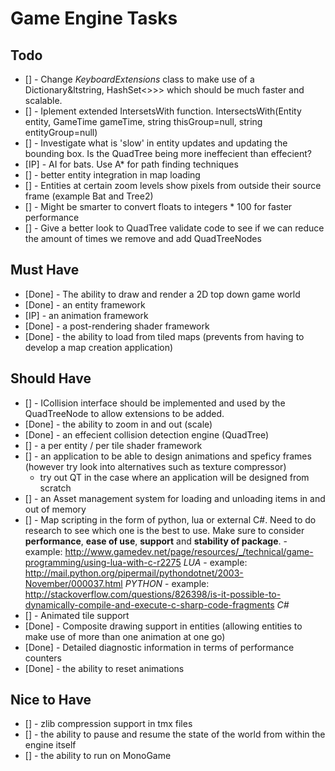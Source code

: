 Game Engine Tasks
=================

Todo
----

- [] - Change *KeyboardExtensions* class to make use of a Dictionary&ltstring, HashSet<<Keys>>>> which should be much faster and scalable.
- [] - Iplement extended IntersetsWith function. IntersectsWith(Entity entity, GameTime gameTime, string thisGroup=null, string entityGroup=null)
- [] - Investigate what is 'slow' in entity updates and updating the bounding box. Is the QuadTree being more ineffecient than effecient?
- [IP] - AI for bats. Use A* for path finding techniques
- [] - better entity integration in map loading
- [] - Entities at certain zoom levels show pixels from outside their source frame (example Bat and Tree2)
- [] - Might be smarter to convert floats to integers * 100 for faster performance
- [] - Give a better look to QuadTree validate code to see if we can reduce the amount of times we remove and add QuadTreeNodes

Must Have
---------

- [Done] - The ability to draw and render a 2D top down game world
- [Done] - an entity framework
- [IP] - an animation framework
- [Done] - a post-rendering shader framework
- [Done] - the ability to load from tiled maps (prevents from having to develop a map creation application)

Should Have
-----------
- [] - ICollision interface should be implemented and used by the QuadTreeNode to allow extensions to be added.
- [Done] - the ability to zoom in and out (scale)
- [Done] - an effecient collision detection engine (QuadTree)
- [] - a per entity / per tile shader framework
- [] - an application to be able to design animations and speficy frames (however try look into alternatives such as texture compressor)
  - try out QT in the case where an application will be designed from scratch
- [] - an Asset management system for loading and unloading items in and out of memory
- [] - Map scripting in the form of python, lua or external C#. Need to do research to see which one is the best to use. Make sure to consider **performance**, **ease of use**, **support** and **stability of package**.
       - example: http://www.gamedev.net/page/resources/_/technical/game-programming/using-lua-with-c-r2275 *LUA*
       - example: http://mail.python.org/pipermail/pythondotnet/2003-November/000037.html *PYTHON*
       - example: http://stackoverflow.com/questions/826398/is-it-possible-to-dynamically-compile-and-execute-c-sharp-code-fragments *C#*
- [] - Animated tile support
- [Done] - Composite drawing support in entities (allowing entities to make use of more than one animation at one go)
- [Done] - Detailed diagnostic information in terms of performance counters
- [Done] - the ability to reset animations

Nice to Have
------------

- [] - zlib compression support in tmx files
- [] - the ability to pause and resume the state of the world from within the engine itself
- [] - the ability to run on MonoGame
